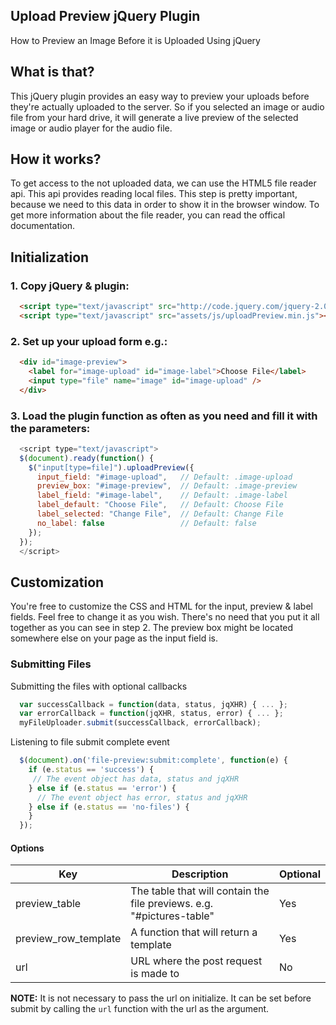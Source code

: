 ## Upload Preview jQuery Plugin
How to Preview an Image Before it is Uploaded Using jQuery

## What is that?
This jQuery plugin provides an easy way to preview your uploads before they're actually uploaded to the server. So if you selected an image or audio file from your hard drive, it will generate a live preview of the selected image or audio player for the audio file.

## How it works?
To get access to the not uploaded data, we can use the HTML5 file reader api. This api provides reading local files. This step is pretty important, because we need to this data in order to show it in the browser window. To get more information about the file reader, you can read the offical documentation.

## Initialization

### 1. Copy jQuery & plugin:

```html
  <script type="text/javascript" src="http://code.jquery.com/jquery-2.0.3.min.js"></script>
  <script type="text/javascript" src="assets/js/uploadPreview.min.js"></script>
```

### 2. Set up your upload form e.g.:

```html
  <div id="image-preview">
    <label for="image-upload" id="image-label">Choose File</label>
    <input type="file" name="image" id="image-upload" />
  </div>
```

### 3. Load the plugin function as often as you need and fill it with the parameters:
```javascript
  <script type="text/javascript">
  $(document).ready(function() {
    $("input[type=file]").uploadPreview({
      input_field: "#image-upload",   // Default: .image-upload
      preview_box: "#image-preview",  // Default: .image-preview
      label_field: "#image-label",    // Default: .image-label
      label_default: "Choose File",   // Default: Choose File
      label_selected: "Change File",  // Default: Change File
      no_label: false                 // Default: false
    });
  });
  </script>
```

## Customization
You're free to customize the CSS and HTML for the input, preview & label fields. Feel free to change it as you wish. There's no need that you put it all together as you can see in step 2. The preview box might be located somewhere else on your page as the input field is.

### Submitting Files

Submitting the files with optional callbacks

```javascript
  var successCallback = function(data, status, jqXHR) { ... };
  var errorCallback = function(jqXHR, status, error) { ... };
  myFileUploader.submit(successCallback, errorCallback);
```

Listening to file submit complete event

```javascript
  $(document).on('file-preview:submit:complete', function(e) {
    if (e.status == 'success') {
     // The event object has data, status and jqXHR
    } else if (e.status == 'error') {
      // The event object has error, status and jqXHR
    } else if (e.status == 'no-files') {
    }
  });
```

#### Options

| Key                   | Description                                                           | Optional |
| --------------------- | --------------------------------------------------------------------- | -------- |
| preview_table         | The table that will contain the file previews. e.g. "#pictures-table" | Yes      |
| preview_row_template  | A function that will return a template                                | Yes      |
| url                   | URL where the post request is made to                                 | No       |

**NOTE:** It is not necessary to pass the url on initialize. It can be set before submit by calling the `url`
function with the url as the argument.


